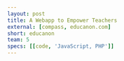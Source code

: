 ```yaml
---
layout: post
title: A Webapp to Empower Teachers
external: [compass, educanon.com]
short: educanon 
team: 5
specs: [[code, 'JavaScript, PHP']]
---
```

